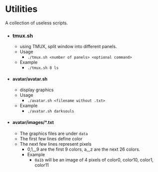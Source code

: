 # Utilities

A collection of useless scripts.

* ### tmux.sh

  * using TMUX, split window into different panels.
  * Usage
    * `./tmux.sh <number of panels> <optional command>`
  * Example
    * `./tmux.sh 8 ls`

* #### avatar/avatar.sh

  * display graphics
  * Usage
    * `./avatar.sh <filename without .txt>`
  * Example
    * `./avatar.sh darksouls`

* #### avatar/images/*.txt

  * The graphics files are under `data`
  * The first few lines define color
  * The next few lines represent pixels
    * 0,1,,,9 are the first 9 colors, a,,,z are the next 26 colors.
    * Example
      * `0a1b` will be an image of 4 pixels of color0, color10, color1, color11